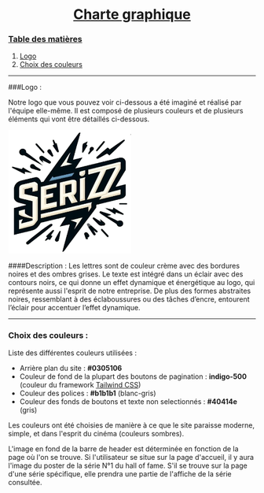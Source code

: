 #   <center><ins> Charte graphique </ins></center>

### <ins>Table des matières</ins>
1. [Logo](#logo)
2. [Choix des couleurs](#choix-des-couleurs)

***

###Logo :

Notre logo que vous pouvez voir ci-dessous a été imaginé et réalisé par l'équipe elle-même.
Il est composé de plusieurs couleurs et de plusieurs éléments qui vont être détaillés ci-dessous.

<img src="app/public/images/logo.png" alt="Texte alternatif" width="250" height="250" />

####Description :
Les lettres sont de couleur crème avec des bordures noires et des ombres grises. Le texte est intégré dans un éclair avec des contours noirs, ce qui donne un effet dynamique et énergétique au logo, qui représente aussi l'esprit de notre entreprise. De plus des formes abstraites noires, ressemblant à des éclaboussures ou des tâches d’encre, entourent l’éclair pour accentuer l’effet dynamique.

***

### Choix des couleurs :

Liste des différentes couleurs utilisées : 
- Arrière plan du site : **#0305106**
- Couleur de fond de la plupart des boutons de pagination : **indigo-500** (couleur du framework [Tailwind CSS](https://tailwindcss.com/docs/installation))
- Couleur des polices : **#b1b1b1** (blanc-gris)
- Couleur des fonds de boutons et texte non selectionnés : **#40414e** (gris)

Les couleurs ont été choisies de manière à ce que le site paraisse moderne, simple, et dans l'esprit du cinéma (couleurs sombres).

L'image en fond de la barre de header est déterminée en fonction de la page où l'on se trouve. Si l'utilisateur se situe sur la page d'accueil, il y aura l'image du poster de la série N°1 du hall of fame. S'il se trouve sur la page d'une série spécifique, elle prendra une partie de l'affiche de la série consultée. 


